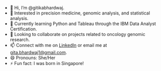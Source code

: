 - 👋 Hi, I’m @gitikabhardwaj.
- 👀 Interested in precision medicine, genomic analysis, and statistical analysis.
- 🌱 Currently learning Python and Tableau through the IBM Data Analyst Certification.
- 💞️ Looking to collaborate on projects related to oncology genomic research.
- 📫 Connect with me on [LinkedIn](https://linkedin.com/in/gitabhardwaj)  or email me at gita.bhardwaj1@gmail.com.
- 😄 Pronouns: She/Her
- ⚡ Fun fact: I was born in Singapore!
